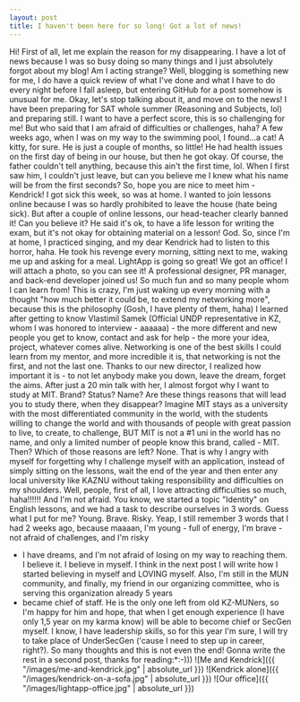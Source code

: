 ```yaml
---
layout: post
title: I haven't been here for so long! Got a lot of news!
---
```

Hi! First of all, let me explain the reason for my disappearing. I have a lot of news because I was so busy doing so many things and I 
just absolutely forgot about my blog! Am I acting strange? Well, blogging is something new for me, I do have a quick review of what I've done and what I have to do every night before I fall asleep, but entering GitHub for a post somehow is unusual for me. Okay, let's stop talking about it, and move on to the news!
I have been preparing for SAT whole summer (Reasoning and Subjects, lol) and preparing still. I want to have a perfect score, this is so challenging for me! But who said that I am afraid of difficulties or challenges, haha?
A few weeks ago, when I was on my way to the swimming pool, I found...a cat! A kitty, for sure. He is just a couple of months, so little! 
He had health issues on the first day of being in our house, but then he got okay. Of course, the father couldn't tell anything, because this ain't
the first time, lol. When I first saw him, I couldn't just leave, but can you believe me I knew what his name will be from the first seconds? 
So, hope you are nice to meet him - Kendrick! I got sick this week, so was at home. I wanted to join lessons online because I was so hardly prohibited to leave the house (hate being sick). But after a couple of online lessons, our head-teacher clearly banned it! Can you believe it? He said it's ok, to have a life lesson for writing the exam, but it's not okay for obtaining material on a lesson! God. So, since 
I'm at home, I practiced singing, and my dear Kendrick had to listen to this horror, haha. He took his revenge every morning, sitting next to me, waking me up and asking for a meal.
LightApp is going so great! We got an office! I will attach a photo, so you can see it! A professional designer, PR manager, and back-end 
developer joined us! So much fun and so many people whom I can learn from! This is crazy, I'm just waking up every morning with a thought 
"how much better it could be, to extend my networking more", because this is the philosophy (Gosh, I have plenty of them, haha) I learned 
after getting to know Vlastimil Samek (Official UNDP representative in KZ, whom I was honored to interview - aaaaaa) - the more different 
and new people you get to know, contact and ask for help - the more your idea, project, whatever comes alive. Networking is one of the best skills I could learn from my mentor, and more incredible it is, that networking is not the first, and not the last one.
Thanks to our new director, I realized how important it is - to not let anybody make you down, leave the dream, forget the aims. After just a 20 min talk with her, I almost forgot why I want to study at MIT. Brand? Status? Name? Are these things reasons that will lead you to study there, when they disappear? Imagine MIT stays as a university with the most differentiated community in the world, with the 
students willing to change the world and with thousands of people with great passion to live, to create, to challenge, BUT MIT is not a #1 
uni in the world has no name, and only a limited number of people know this brand, called - MIT. Then? Which of those reasons are left? 
None. That is why I angry with myself for forgetting why I challenge myself with an application, instead of simply sitting on the lessons, 
wait the end of the year and then enter any local university like KAZNU without taking responsibility and difficulties on my shoulders. 
Well, people, first of all, I love attracting difficulties so much, haha!!!!!! And I'm not afraid. You know, we started a topic "Identity" 
on English lessons, and we had a task to describe ourselves in 3 words. Guess what I put for me? Young. Brave. Risky. Yeap, I still 
remember 3 words that I had 2 weeks ago, because maaaan, I'm young - full of energy, I'm brave - not afraid of challenges, and I'm risky 
- I have dreams, and I'm not afraid of losing on my way to reaching them. I believe it. I believe in myself. I think in the next post I 
will write how I started believing in myself and LOVING myself.
Also, I'm still in the MUN community, and finally, my friend in our organizing committee, who is serving this organization already 5 years 
- became chief of staff. He is the only one left from old KZ-MUNers, so I'm happy for him and hope, that when I get enough experience (I 
have only 1,5 year on my karma know) will be able to become chief or SecGen myself. I know, I have leadership skills, so for this year I'm sure, I will try to take place of UnderSecGen ('cause I need to step up in career, right?).
So many thoughts and this is not even the end! Gonna write the rest in a second post, thanks for reading:*:-)))
![Me and Kendrick]({{ "/images/me-and-kendrick.jpg" | absolute_url }}) ![Kendrick alone]({{ "/images/kendrick-on-a-sofa.jpg" | absolute_url }}) ![Our office]({{ "/images/lightapp-office.jpg" | absolute_url }})
